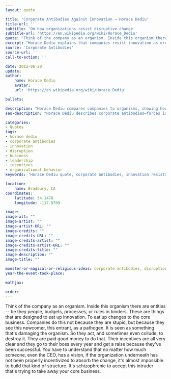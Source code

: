 ```yaml
---
layout: quote

title: 'Corporate Antibodies Against Innovation – Horace Dediu'
title-url: ''
subtitle: 'On how organizations resist disruptive change'
subtitle-url: 'https://en.wikipedia.org/wiki/Horace_Dediu'
quote: 'Think of the company as an organism. Inside this organism there are entities -- be they people, budgets, processes, or rules in binders. These are things that are designed to eat up innovation. To eat up changes to the core business. Companies do this not because they are stupid, but because they see this newcomer, this entrant, as a pathogen. It is seen as something that's damaging the organism. So they act, and sometimes even collude, to destroy it.  They are paid good money to do that. Their incentives are all very clear and they go to their boss every year and get a raise because they've been successful. You have to understand that no matter how much someone, even the CEO, has a vision, if the organization underneath has not been properly incentivized to absorb the change, it's almost impossible to build that kind of structure. It's schizophrenic to accept this intruder that's trying to take away your core business.'
excerpt: "Horace Dediu explains that companies resist innovation as organisms resist pathogens, incentivizing internal forces to destroy disruption."
source: 'Corporate Antibodies'
source-url: ''
call-to-action: ''

date: 2012-06-20
update:
author:
    name: Horace Dediu
    avatar: 
    url: 'https://en.wikipedia.org/wiki/Horace_Dediu'

bullets:

description: "Horace Dediu compares companies to organisms, showing how internal incentives act like antibodies that destroy disruptive innovation seen as a threat to the core business."
seo-description: "Horace Dediu describes corporate antibodies—forces inside organizations that resist and destroy disruptive innovation as if it were a pathogen."

categories:
- Quotes
tags:
- horace dediu
- corporate antibodies
- innovation
- disruption
- business
- leadership
- incentives
- organizational behavior
keywords: 'Horace Dediu quote, corporate antibodies, innovation resistance, disruption in business, companies as organisms, incentives and change, organizational barriers to innovation'

location:
    name: Bradbury, CA
coordinates:
    latitude: 34.1470
    longitude: -117.9709

image:
image-alt: ""
image-artist: ""
image-artist-URL: ""
image-credits: ""
image-credits-URL: ""
image-credits-artist: ""
image-credits-artist-URL: ""
image-credits-title: ""
image-description: ""
image-title: ""

monster-or-magical-or-religious-ideas: corporate antibodies, disruption, innovation
year-the-event-took-place: 

mathjax: 

order: 
---
```

Think of the company as an organism. Inside this organism there are entities -- be they people, budgets, processes, or rules in binders. These are things that are designed to eat up innovation. To eat up changes to the core business. Companies do this not because they are stupid, but because they see this newcomer, this entrant, as a pathogen. It is seen as something that's damaging the organism. So they act, and sometimes even collude, to destroy it.  They are paid good money to do that. Their incentives are all very clear and they go to their boss every year and get a raise because they've been successful. You have to understand that no matter how much someone, even the CEO, has a vision, if the organization underneath has not been properly incentivized to absorb the change, it's almost impossible to build that kind of structure. It's schizophrenic to accept this intruder that's trying to take away your core business.
